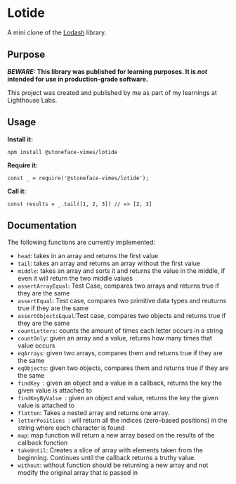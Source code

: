 # Lotide

A mini clone of the [Lodash](https://lodash.com) library.

## Purpose

**_BEWARE:_ This library was published for learning purposes. It is _not_ intended for use in production-grade software.**

This project was created and published by me as part of my learnings at Lighthouse Labs. 

## Usage

**Install it:**

`npm install @stoneface-vimes/lotide`

**Require it:**

`const _ = require('@stoneface-vimes/lotide');`

**Call it:**

`const results = _.tail([1, 2, 3]) // => [2, 3]`

## Documentation

The following functions are currently implemented:
* `head`: takes in an array and returns the first value
* `tail`: takes an array and returns an array without the first value
* `middle`: takes an array and sorts it and returns the value in the middle, if even it will return the two middle values
* `assertArrayEqual`: Test Case, compares two arrays and returns true if they are the same
* `assertEqual`: Test case, compares two primitive data types and reuturns true if they are the same
* `assertObjectsEqual`:Test case, compares two objects and returns true if they are the same
* `countLetters`: counts the amount of times each letter occurs in a string
* `countOnly`: given an array and a value, returns how many times that value occurs
* `eqArrays`: given two arrays, compares them and returns true if they are the same
* `eqObjects`: given two objects, compares them and returns true if they are the same
* `findKey `: given an object and a value in a callback, returns the key the given value is attached to
* `findKeyByValue `: given an object and value, returns the key the given value is attached to
* `flatten`: Takes a nested array and returns one array.
* `letterPositions `: will return all the indices (zero-based positions) in the string where each character is found
* `map`: map function will return a new array based on the results of the callback function
* `takeUntil`: Creates a slice of array with elements taken from the beginning. Continues until the callback returns a truthy value.
* `without`: without function should be returning a new array and not modify the original array that is passed in
